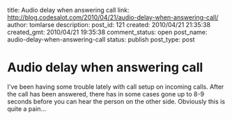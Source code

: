 title: Audio delay when answering call
link: http://blog.codesalot.com/2010/04/21/audio-delay-when-answering-call/
author: tomlarse
description: 
post_id: 121
created: 2010/04/21 21:35:38
created_gmt: 2010/04/21 19:35:38
comment_status: open
post_name: audio-delay-when-answering-call
status: publish
post_type: post

# Audio delay when answering call

I've been having some trouble lately with call setup on incoming calls. After the call has been answered, there has in some cases gone up to 8-9 seconds before you can hear the person on the other side. Obviously this is quite a pain...